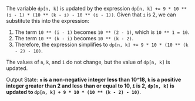 The variable `dp[n, k]` is updated by the expression `dp[n, k] += 9 * 10 ** (i - 1) * (10 ** (k - i) - 10 ** (i - 1))`. Given that `i` is 2, we can substitute this into the expression:

1. The term `10 ** (i - 1)` becomes `10 ** (2 - 1)`, which is `10 ** 1 = 10`.
2. The term `10 ** (k - i)` becomes `10 ** (k - 2)`.
3. Therefore, the expression simplifies to `dp[n, k] += 9 * 10 * (10 ** (k - 2) - 10)`.

The values of `n`, `k`, and `i` do not change, but the value of `dp[n, k]` is updated.

Output State: **`n` is a non-negative integer less than 10^18, `k` is a positive integer greater than 2 and less than or equal to 10, `i` is 2, `dp[n, k]` is updated to `dp[n, k] + 9 * 10 * (10 ** (k - 2) - 10)`**.